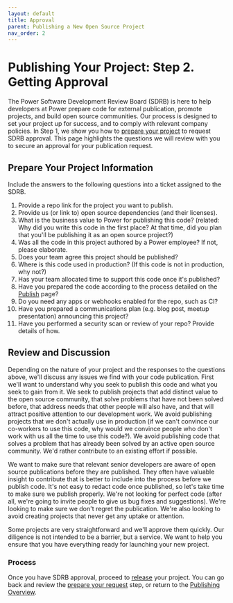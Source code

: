 ```yaml
---
layout: default
title: Approval
parent: Publishing a New Open Source Project
nav_order: 2
---
```


# Publishing Your Project: Step 2. Getting Approval

The Power Software Development Review Board (SDRB) is here to help developers at Power prepare code for external publication, promote projects, and build open source communities. Our process is designed to set your project up for success, and to comply with relevant company policies. In Step 1, we show you how to [prepare your project](../publishing/prepare.md) to request SDRB approval. This page highlights the questions we will review with you to secure an approval for your publication request.

## Prepare Your Project Information

Include the answers to the following questions into a ticket assigned to the SDRB.

 1. Provide a repo link for the project you want to publish.
 1. Provide us (or link to) open source dependencies (and their licenses).
 1. What is the business value to Power for publishing this code? (related: Why did you write this code in the first place? At that time, did you plan that you'll be publishing it as an open source project?)
 1. Was all the code in this project authored by a Power employee? If not, please elaborate.
 1. Does your team agree this project should be published?
 1. Where is this code used in production? (If this code is not in production, why not?)
 1. Has your team allocated time to support this code once it's published?
 1. Have you prepared the code according to the process detailed on the [Publish](../publishing/publish.md) page?
 1. Do you need any apps or webhooks enabled for the repo, such as CI?
 1. Have you prepared a communications plan (e.g. blog post, meetup presentation) announcing this project?
 1. Have you performed a security scan or review of your repo? Provide details of how.

## Review and Discussion

Depending on the nature of your project and the responses to the questions above, we'll discuss any issues we find with your code publication. First we'll want to understand why you seek to publish this code and what you seek to gain from it. We seek to publish projects that add distinct value to the open source community, that solve problems that have not been solved before, that address needs that other people will also have, and that will attract positive attention to our development work. We avoid publishing projects that we don't actually use in production (if we can't convince our co-workers to use this code, why would we convince people who don't work with us all the time to use this code?). We avoid publishing code that solves a problem that has already been solved by an active open source community. We'd rather contribute to an existing effort if possible.

We want to make sure that relevant senior developers are aware of open source publications before they are published. They often have valuable insight to contribute that is better to include into the process before we publish code. It's not easy to redact code once published, so let's take time to make sure we publish properly. We're not looking for perfect code (after all, we're going to invite people to give us bug fixes and suggestions). We're looking to make sure we don't regret the publication. We're also looking to avoid creating projects that never get any uptake or attention.

Some projects are very straightforward and we'll approve them quickly. Our diligence is not intended to be a barrier, but a service. We want to help you ensure that you have everything ready for launching your new project.

### Process

Once you have SDRB approval, proceed to [release](../publishing/release.md) your project. You can go back and review the [prepare your request](../publishing/prepare.md) step, or return to the [Publishing Overview](../publishing/publish.md).
